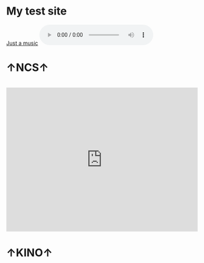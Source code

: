 <h1>My test site</h1>
<a href="https://github.com/tim631/tim631.github.io/raw/main/files/epic_sad_background_music.mp3">Just a music</a>
<audio src="https://github.com/tim631/tim631.github.io/raw/main/files/epic_sad_background_music.mp3" controls></audio> 

<h1>↑NCS↑</h1>
<br>
<iframe src="https://open.spotify.com/embed/album/1QMXxxto3lPhJm5Jm7xgPl?utm_source=generator" width="100%" height="380" frameBorder="0" allowfullscreen="" allow="autoplay; clipboard-write; encrypted-media; fullscreen; picture-in-picture"></iframe>
<h1>↑KINO↑</h1>
